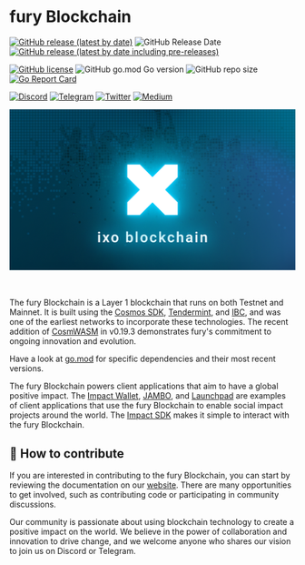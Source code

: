 # fury Blockchain

[![GitHub release (latest by date)](https://img.shields.io/github/v/release/furyfoundation/fury-blockchain?color=white&label=release&style=flat-square)](https://github.com/furyfoundation/fury-blockchain/releases/latest) ![GitHub Release Date](https://img.shields.io/github/release-date/furyfoundation/fury-blockchain?label=date&color=white&style=flat-square) [![GitHub release (latest by date including pre-releases)](https://img.shields.io/github/v/release/furyfoundation/fury-blockchain?color=00d2ff&include_prereleases&label=candidate&style=flat-square)](https://github.com/furyfoundation/fury-blockchain/releases/)

[![GitHub license](https://img.shields.io/github/license/furyfoundation/fury-blockchain?color=lightgrey&style=flat-square)](https://github.com/furyfoundation/fury-blockchain/blob/main/LICENSE) ![GitHub go.mod Go version](https://img.shields.io/github/go-mod/go-version/furyfoundation/fury-blockchain?color=lightgrey&style=flat-square) ![GitHub repo size](https://img.shields.io/github/repo-size/furyfoundation/fury-blockchain?color=lightgrey&style=flat-square)
[![Go Report Card](https://goreportcard.com/badge/github.com/furyfoundation/fury-blockchain)](https://goreportcard.com/report/github.com/furyfoundation/fury-blockchain)

[![Discord](https://img.shields.io/badge/Discord-7289DA?style=for-the-badge&logo=discord&logoColor=white)](https://discord.com/invite/fury) [![Telegram](https://img.shields.io/badge/Telegram-2CA5E0?style=for-the-badge&logo=telegram&logoColor=white)](https://t.me/furynetwork)
[![Twitter](https://img.shields.io/badge/Twitter-1DA1F2?style=for-the-badge&logo=twitter&logoColor=white)](https://twitter.com/furyworld)
[![Medium](https://img.shields.io/badge/Medium-12100E?style=for-the-badge&logo=medium&logoColor=white)](https://medium.com/fury-blog)

<p align="center">
  <img src="./.github/assets/readme_banner.png" />
</p>
<br />

The fury Blockchain is a Layer 1 blockchain that runs on both Testnet and Mainnet. It is built using the [Cosmos SDK](https://docs.cosmos.network/main), [Tendermint](https://docs.tendermint.com/), and [IBC](https://ibc.cosmos.network/), and was one of the earliest networks to incorporate these technologies. The recent addition of [CosmWASM](https://github.com/CosmWasm/wasmd) in v0.19.3 demonstrates fury's commitment to ongoing innovation and evolution.

Have a look at [go.mod](https://github.com/furyfoundation/fury-blockchain/blob/main/go.mod) for specific dependencies and their most recent versions.

The fury Blockchain powers client applications that aim to have a global positive impact. The [Impact Wallet](https://github.com/furyfoundation/fury-Mobile-dev), [JAMBO](https://github.com/furyfoundation/jambo), and [Launchpad](https://github.com/furyfoundation/fury-webclient) are examples of client applications that use the fury Blockchain to enable social impact projects around the world. The [Impact SDK](https://www.npmjs.com/package/@fury/impactxclient-sdk) makes it simple to interact with the fury Blockchain.

## 🤝 How to contribute

If you are interested in contributing to the fury Blockchain, you can start by reviewing the documentation on our [website](https://docs.fury.foundation/fury/developers). There are many opportunities to get involved, such as contributing code or participating in community discussions.

Our community is passionate about using blockchain technology to create a positive impact on the world. We believe in the power of collaboration and innovation to drive change, and we welcome anyone who shares our vision to join us on Discord or Telegram.
